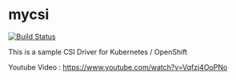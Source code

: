 # mycsi

[![Build Status](https://travis-ci.org/gitsridhar/mycsi.svg?branch=master)](https://travis-ci.org/gitsridhar/mycsi)


This is a sample CSI Driver for Kubernetes / OpenShift

Youtube Video : https://www.youtube.com/watch?v=Vqfzj4OoPNo
